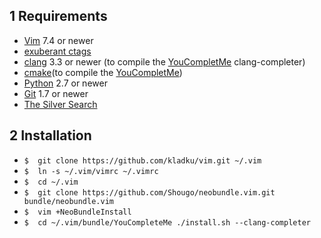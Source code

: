 ## 1 Requirements
* [Vim](http://www.vim.org) 7.4 or newer
* [exuberant ctags](http://ctags.sourceforge.net/)
* [clang](http://clang.llvm.org/) 3.3 or newer (to compile the [YouCompletMe](https://github.com/Valloric/YouCompleteMe) clang-completer)
* [cmake](http://www.cmake.org/)(to compile the [YouCompletMe](https://github.com/Valloric/YouCompleteMe))
* [Python](http://www.python.org) 2.7 or newer
* [Git](http://www.git-scm.com/) 1.7 or newer
* [The Silver Search](http://geoff.greer.fm/ag/)

## 2 Installation
* `$  git clone https://github.com/kladku/vim.git ~/.vim`
* `$  ln -s ~/.vim/vimrc ~/.vimrc`
* `$  cd ~/.vim`
* `$  git clone https://github.com/Shougo/neobundle.vim.git bundle/neobundle.vim`
* `$  vim +NeoBundleInstall`
* `$  cd ~/.vim/bundle/YouCompleteMe ./install.sh --clang-completer`
   
